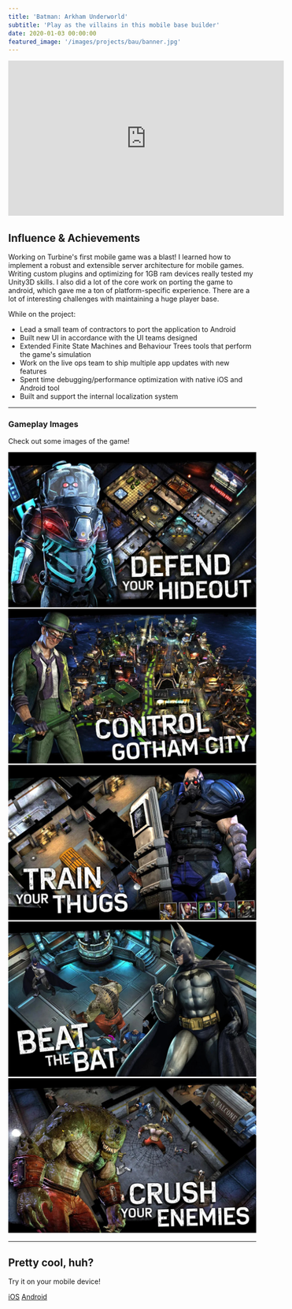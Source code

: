 ```yaml
---
title: 'Batman: Arkham Underworld'
subtitle: 'Play as the villains in this mobile base builder'
date: 2020-01-03 00:00:00
featured_image: '/images/projects/bau/banner.jpg'
---
```

<iframe width="560" height="315" src="https://www.youtube-nocookie.com/embed/yo8aCb-JGvs" frameborder="0" allow="accelerometer; autoplay; clipboard-write; encrypted-media; gyroscope" allowfullscreen></iframe>

## Influence & Achievements

Working on Turbine's first mobile game was a blast! I learned how to implement a robust and extensible server architecture for mobile games. Writing custom plugins and optimizing for 1GB ram devices really tested my Unity3D skills. I also did a lot of the core work on porting the game to android, which gave me a ton of platform-specific experience. There are a lot of interesting challenges with maintaining a huge player base.

While on the project:
* Lead a small team of contractors to port the application to Android
* Built new UI in accordance with the UI teams designed
* Extended Finite State Machines and Behaviour Trees tools that perform the game's simulation
* Work on the live ops team to ship multiple app updates with new features
* Spent time debugging/performance optimization with native iOS and Android tool
* Built and support the internal localization system

---

### Gameplay Images

Check out some images of the game!

<div class="gallery" data-columns="3">
	<img src="/images/projects/bau/showcase-1.jpg">
	<img src="/images/projects/bau/showcase-2.jpg">
	<img src="/images/projects/bau/showcase-3.jpg">
	<img src="/images/projects/bau/showcase-4.jpg">
	<img src="/images/projects/bau/showcase-5.jpg">
</div>

---

## Pretty cool, huh?

Try it on your mobile device!

<a href="https://itunes.apple.com/us/app/batman-arkham-underworld/id960120322?mt=8" class="button button--large">iOS</a>
<a href="https://play.google.com/store/apps/details?id=com.wb.goog.bau&hl=en" class="button button--large">Android</a>
